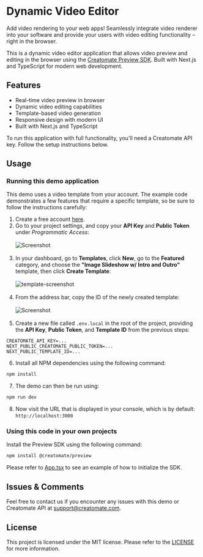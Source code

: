 # Dynamic Video Editor

Add video rendering to your web apps! Seamlessly integrate video renderer into your software and provide your users with video editing functionality – right in the browser.

This is a dynamic video editor application that allows video preview and editing in the browser using the [Creatomate Preview SDK](https://creatomate.com/javascript-video-sdk). Built with Next.js and TypeScript for modern web development.

## Features

- Real-time video preview in browser
- Dynamic video editing capabilities  
- Template-based video generation
- Responsive design with modern UI
- Built with Next.js and TypeScript

To run this application with full functionality, you'll need a Creatomate API key. Follow the setup instructions below.

## Usage

### Running this demo application

This demo uses a video template from your account. The example code demonstrates a few features that require a specific template, so be sure to follow the instructions carefully:

1. Create a free account [here](https://creatomate.com/sign-in).
2. Go to your project settings, and copy your **API Key** and **Public Token** under *Programmatic Access*:<br/><br/>![Screenshot](https://user-images.githubusercontent.com/44575638/227715496-5ae23468-c047-4ab8-beb2-e21b6c65d74b.png)<br/><br/>
3. In your dashboard, go to **Templates**, click **New**, go to the **Featured** category, and choose the **"Image Slideshow w/ Intro and Outro"** template, then click **Create Template**:<br/><br/>![template-screenshot](https://github.com/Creatomate/video-preview-demo/assets/44575638/10841294-b85d-47cd-bf7c-a435092e2abf)<br/><br/>
4. From the address bar, copy the ID of the newly created template:<br/><br/>![Screenshot](https://user-images.githubusercontent.com/44575638/227736758-f9d522c3-3bbb-4b7b-92c7-e004e9dc16e5.png)<br/><br/>
5. Create a new file called `.env.local` in the root of the project, providing the **API Key**, **Public Token**, and **Template ID** from the previous steps:

```
CREATOMATE_API_KEY=...
NEXT_PUBLIC_CREATOMATE_PUBLIC_TOKEN=...
NEXT_PUBLIC_TEMPLATE_ID=...
```

6. Install all NPM dependencies using the following command:

```bash
npm install
```

7. The demo can then be run using:

```bash
npm run dev
```

8. Now visit the URL that is displayed in your console, which is by default: `http://localhost:3000`

### Using this code in your own projects

Install the Preview SDK using the following command:

```bash
npm install @creatomate/preview
```

Please refer to [App.tsx](https://github.com/darwin7381/dynamic-video-editor/blob/main/components/App.tsx) to see an example of how to initialize the SDK.

## Issues & Comments

Feel free to contact us if you encounter any issues with this demo or Creatomate API at [support@creatomate.com](mailto:support@creatomate.com).

## License

This project is licensed under the MIT license. Please refer to the [LICENSE](https://github.com/darwin7381/dynamic-video-editor/blob/main/LICENSE) for more information.
